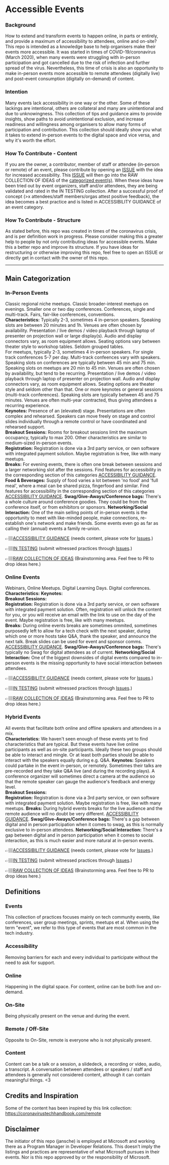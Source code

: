 # Accessible Events

### Background
How to extend and transform events to happen online, in parts or entirely, and provide a maximum of accessibility to attendees, online and on-site? This repo is intended as a knowledge base to help organisers make their events more accessible. It was started in times of COVID-19/coronavirus (March 2020), when many events were struggling with in-person participation and got cancelled due to the risk of infection and further spread of the virus. Nevertheless, this time of crisis is also an opportunity to make in-person events more accessible to remote attendees (digitally live) and post-event consumption (digitally on-demand) of content.

### Intention
Many events lack accessibility in one way or the other. Some of these lackings are intentional, others are collateral and many are unintentional and due to unknowingness. This collection of tips and guidance aims to provide insights, show paths to avoid unintentional exclusion, and increase readiness and willingness among organisers to allow many forms of participation and contribution. This collection should ideally show you what it takes to extend in-person events to the digital space and vice versa, and why it's worth the effort. 

### How To Contribute - Content
If you are the owner, a contributor, member of staff or attendee (in-person or remote) of an event, please contribute by opening an [ISSUE](/issues) with the idea for increased accessibility. This [ISSUE](/issues) will then go into the RAW COLLECTION OF IDEAS of the [categorized event(s)](/categories). 
When these ideas have been tried out by event organizers, staff and/or attendees, they are being validated and rated in the IN TESTING collection. After a successful proof of concept (>x attendees/staff members/orgas attest positive feedback), the idea becomes a best practice and is listed in ACCESSIBILITY GUIDANCE of an event category.


### How To Contribute - Structure
As stated before, this repo was created in times of the coronavirus crisis, and is per definition work in progress. Please consider making this a greater help to people by not only contributing ideas for accessible events. Make this a better repo and improve its structure. If you have ideas for restructuring or otherwise improving this repo, feel free to open an ISSUE or directly get in contact with the owner of this repo.

---

## Main Categorization
### In-Person Events
Classic regional niche meetups. Classic broader-interest meetups on evenings. Smaller one or two day conferences. Conferences, single and multi-track. Fairs, fair-like conferences, conventions.    
 **Characteristics:** Typically 2-3, sometimes 4 in-person speakers. Speaking slots are between 20 minutes and 1h. Venues are often chosen by availability. Presentation / live demos / video playback through laptop of presenter on projection wall or large display(s). Audio and display connectors vary, as room equipment allows. Seating options vary between theater style to workshop tables. Seldom grouped tables.  
 For meetups, typically 2-3, sometimes 4 in-person speakers. For single track conferences 5-7 per day. Multi-track confeences vary with speakers. Speaking slots on conferences are typically between 45 min and 75 min. Speaking slots on meetups are 20 min to 45 min. Venues are often chosen by availability, but tend to be recurring. Presentation / live demos / video playback through laptop of presenter on projection wall. Audio and display connectors vary, as room equipment allows. Seating options are theater style and seldom other than that.
 One or more keynotes or general sessions (multi-track conferences). Speaking slots are typically between 45 and 75 minutes. Venues are often multi-year contracted, thus giving attendees a recurring experience.   
 **Keynotes:** Presence of an (elevated) stage. Presentations are often complex and rehearsed. Speakers can move freely on stage and control slides individually through a remote control or have coordinated and rehearsed support.  
 **Breakout Sessions:** Rooms for breakout sessions limit the maximum occupancy, typically to max 200. Other characteristics are similar to medium-sized in-person events.  
 **Registration:** Registration is done via a 3rd party service, or own software with integrated payment solution. Maybe registration is free, like with many meetups.   
 **Breaks:** For evening events, there is often one break between sessions and a larger networking slot after the sessions. Find features for accessibility in the corresponding section of this categories [ACCESSIBILITY GUIDANCE](categories/in-person_events/ACCESSIBILITY_GUIDANCE.md#Breaks).     
 **Food & Beverages:** Supply of food varies a lot between 'no food' and 'full meal', where a meal can be shared pizza, fingerfood and similar. Find features for accessibility in the corresponding section of this categories [ACCESSIBILITY GUIDANCE](categories/in-person_events/ACCESSIBILITY_GUIDANCE.md#FoodAndBeverages). 
 **Swag/Give-Aways/Conference bags:** There's a whole culture around conference goodies. They could be from the conference itself, or from exhibitors or sponsors.
  **Networking/Social Interaction:** One of the main selling points of in-person events is the opportunity to meet with like-minded people, make connections, re-establish one's network and make friends. Some events even go as far as calling their (annual) events a family re-union.


👉🏽[ACCESSIBILITY GUIDANCE](categories/in-person_events/ACCESSIBILITY_GUIDANCE.md) (needs content, please vote for [Issues](https://github.com/jansche/AccessibleEvents/issues).)

👉🏽[IN TESTING](categories/in-person_events/IN_TESTING.md) (submit witnessed practices through [Issues](https://github.com/jansche/AccessibleEvents/issues).)

👉🏽[RAW COLLECTION OF IDEAS](categories/in-person_events/RAW_COLLECTION_OF_IDEAS.md) (Brainstorming area. Feel free to PR to drop ideas here.)

### Online Events 
Webinars, Online Meetups. Digital Learning Days. Digital conferences.
 **Characteristics:**
 **Keynotes:**   
 **Breakout Sessions:**  
 **Registration:** Registration is done via a 3rd party service, or own software with integrated payment solution. Often, registration will unlock the content for you, or you will receive an email with the link to use on the day of the event. Maybe registration is free, like with many meetups.   
 **Breaks:** During online events breaks are sometimes ommited, sometimes purposedly left to allow for a tech check with the next speaker, during which one or more hosts take Q&A, thank the speaker, and announce the next talk. Break slides can be used for event and sponsor comms. [ACCESSIBILITY GUIDANCE](categories/in-person_events/ACCESSIBILITY_GUIDANCE.md#Breaks).
 **Swag/Give-Aways/Conference bags:** There's typically no Swag for digital attendees as of current. 
 **Networking/Social Interaction:** One of the biggest downsides of digital events compared to in-person events is the missing opportunity to have social interaction between attendees. 
  
👉🏽[ACCESSIBILITY GUIDANCE](categories/online_events/ACCESSIBILITY_GUIDANCE.md) (needs content, please vote for [Issues](https://github.com/jansche/AccessibleEvents/issues).)

👉🏽[IN TESTING](categories/online_events/IN_TESTING.md) (submit witnessed practices through [Issues](https://github.com/jansche/AccessibleEvents/issues).)

👉🏽[RAW COLLECTION OF IDEAS](categories/online_events/RAW_COLLECTION_OF_IDEAS.md) (Brainstorming area. Feel free to PR to drop ideas here.)

### Hybrid Events
All events that facilitate both online and offline speakers and attendees in a mix.  
 **Characteristics:**  We haven't seen enough of these events yet to find characteristics that are typical. But these events have live online participants as well as on-site participants. Ideally these two groups should be able to interact and mingle. Or at least both parties should be able to interact with the speakers equally during e.g. Q&A.
 **Keynotes:** Speakers could partake in the event in-person, or remotely. Sometimes their talks are pre-recorded and they take Q&A live (and during the recording plays). A conference organizer will sometimes direct a camera at the audience so that the remote speaker can gauge the audience's feedback and energy level.   
 **Breakout Sessions:**  
 **Registration:** Registration is done via a 3rd party service, or own software with integrated payment solution. Maybe registration is free, like with many meetups.
 **Breaks:** During hybrid events breaks for the live audience and the remote audience will no doubt be very different. [ACCESSIBILITY GUIDANCE](categories/in-person_events/ACCESSIBILITY_GUIDANCE.md#Breaks).
 **Swag/Give-Aways/Conference bags:** There's a gap between digital and in person participation when it comes to swag, as this is normally exclusive to in-person attendees. 
 **Networking/Social Interaction:** There's a gap between digital and in person participation when it comes to social interaction, as this is much easier and more natural at in-person events.
 
👉🏽[ACCESSIBILITY GUIDANCE](categories/hybrid_events/ACCESSIBILITY_GUIDANCE.md) (needs content, please vote for [Issues](https://github.com/jansche/AccessibleEvents/issues).)

👉🏽[IN TESTING](categories/hybrid_events/IN_TESTING.md) (submit witnessed practices through [Issues](https://github.com/jansche/AccessibleEvents/issues).)

👉🏽[RAW COLLECTION OF IDEAS](categories/hybrid_events/RAW_COLLECTION_OF_IDEAS.md) (Brainstorming area. Feel free to PR to drop ideas here.)

## Definitions

### Events
This collection of practices focuses mainly on tech community events, like conferences, user group meetings, sprints, meetups et al. When using the term "event", we refer to this type of events that are most common in the tech industry.

### Accessibility
Removing barriers for each and every individual to participate without the need to ask for support.

### Online
Happening in the digital space. For content, online can be both live and on-demand.

### On-Site
Being physically present on the venue and during the event.

### Remote / Off-Site
Opposite to On-Site, remote is everyone who is not physically present.

### Content
Content can be a talk or a session, a slidedeck, a recording or video, audio, a transcript. A conversation between attendees or speakers / staff and attendees is generally not considered content, although it can contain meaningful things. <3


## Credits and Inspiration
Some of the content has been inspired by this link collection: https://coronavirustechhandbook.com/remote

## Disclaimer
The initiator of this repo (jansche) is employed at Microsoft and working there as a Program Manager in Developer Relations. This doesn't imply the listings and practices are representative of what Microsoft pursues in their events. Nor is this repo approved by or the responsibility of Microsoft.  
